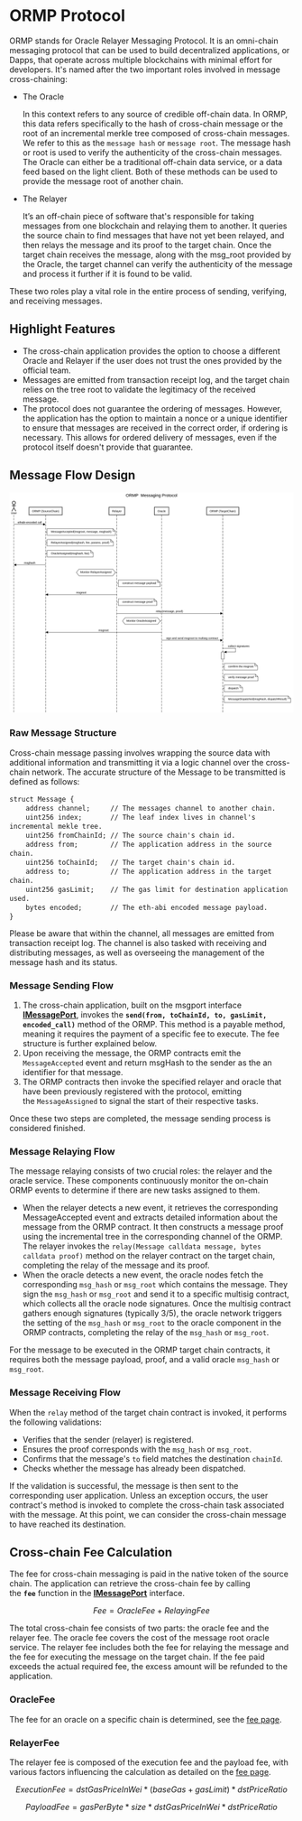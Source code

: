 # ORMP Protocol

ORMP stands for Oracle Relayer Messaging Protocol. It is an omni-chain messaging protocol that can be used to build decentralized applications, or Dapps, that operate across multiple blockchains with minimal effort for developers. It's named after the two important roles involved in message cross-chaining:

- The Oracle
    
    In this context refers to any source of credible off-chain data. In ORMP, this data refers specifically to the hash of cross-chain message or the root of an incremental merkle tree composed of cross-chain messages. We refer to this as the `message hash` or `message root`. The message hash or root is used to verify the authenticity of the cross-chain messages. The Oracle can either be a traditional off-chain data service, or a data feed based on the light client. Both of these methods can be used to provide the message root of another chain.
    
- The Relayer
    
    It’s an off-chain piece of software that's responsible for taking messages from one blockchain and relaying them to another. It queries the source chain to find messages that have not yet been relayed, and then relays the message and its proof to the target chain. Once the target chain receives the message, along with the msg_root provided by the Oracle, the target channel can verify the authenticity of the message and process it further if it is found to be valid.
    

These two roles play a vital role in the entire process of sending, verifying, and receiving messages.

## Highlight Features

- The cross-chain application provides the option to choose a different Oracle and Relayer if the user does not trust the ones provided by the official team.
- Messages are emitted from transaction receipt log, and the target chain relies on the tree root to validate the legitimacy of the received message.
- The protocol does not guarantee the ordering of messages. However, the application has the option to maintain a nonce or a unique identifier to ensure that messages are received in the correct order, if ordering is necessary. This allows for ordered delivery of messages, even if the protocol itself doesn't provide that guarantee.

## Message Flow Design

![msgport-ormp-1](../../images/msgport-ormp-1.png)

### Raw Message Structure

Cross-chain message passing involves wrapping the source data with additional information and transmitting it via a logic channel over the cross-chain network. The accurate structure of the Message to be transmitted is defined as follows:

```solidity linenums="1"
struct Message {
    address channel;     // The messages channel to another chain.
    uint256 index;       // The leaf index lives in channel's incremental mekle tree.
    uint256 fromChainId; // The source chain's chain id.
    address from;        // The application address in the source chain.
    uint256 toChainId;   // The target chain's chain id.
    address to;          // The application address in the target chain.
    uint256 gasLimit;    // The gas limit for destination application used.
    bytes encoded;       // The eth-abi encoded message payload.
}
```

Please be aware that within the channel, all messages are emitted from transaction receipt log. The channel is also tasked with receiving and distributing messages, as well as overseeing the management of the message hash and its status.

### Message Sending Flow

1. The cross-chain application, built on the msgport interface **[IMessagePort](../../build/interfaces.md#imessageport)**, invokes the **`send(from, toChainId, to, gasLimit, encoded_call)`** method of the ORMP. This method is a payable method, meaning it requires the payment of a specific fee to execute. The fee structure is further explained below.
2. Upon receiving the message, the ORMP contracts emit the `MessageAccepted` event and return msgHash to the sender as the an identifier for that message. 
3. The ORMP contracts then invoke the specified relayer and oracle that have been previously registered with the protocol, emitting the `MessageAssigned` to signal the start of their respective tasks.

Once these two steps are completed, the message sending process is considered finished.

### Message Relaying Flow

The message relaying consists of two crucial roles: the relayer and the oracle service. These components continuously monitor the on-chain ORMP events to determine if there are new tasks assigned to them.

- When the relayer detects a new event, it retrieves the corresponding MessageAccepted event and extracts detailed information about the message from the ORMP contract. It then constructs a message proof using the incremental tree in the corresponding channel of the ORMP. The relayer invokes the `relay(Message calldata message, bytes calldata proof)` method on the relayer contract on the target chain, completing the relay of the message and its proof.
- When the oracle detects a new event, the oracle nodes fetch the corresponding `msg_hash` or `msg_root` which contains the message. They sign the `msg_hash` or `msg_root` and send it to a specific multisig contract, which collects all the oracle node signatures. Once the multisig contract gathers enough signatures (typically 3/5), the oracle network triggers the setting of the `msg_hash` or `msg_root` to the oracle component in the ORMP contracts, completing the relay of the `msg_hash` or `msg_root`.

For the message to be executed in the ORMP target chain contracts, it requires both the message payload, proof, and a valid oracle `msg_hash` or `msg_root`.

### Message Receiving Flow

When the `relay` method of the target chain contract is invoked, it performs the following validations:

- Verifies that the sender (relayer) is registered.
- Ensures the proof corresponds with the `msg_hash` or `msg_root`.
- Confirms that the message's `to` field matches the destination `chainId`.
- Checks whether the message has already been dispatched.

If the validation is successful, the message is then sent to the corresponding user application. Unless an exception occurs, the user contract's method is invoked to complete the cross-chain task associated with the message. At this point, we can consider the cross-chain message to have reached its destination.

##  Cross-chain Fee Calculation

The fee for cross-chain messaging is paid in the native token of the source chain. The application can retrieve the cross-chain fee by calling the **`fee`** function in the **[IMessagePort](../../build/interfaces.md#imessageport)** interface.

$$
Fee = OracleFee + RelayingFee
$$


The total cross-chain fee consists of two parts: the oracle fee and the relayer fee. The oracle fee covers the cost of the message root oracle service. The relayer fee includes both the fee for relaying the message and the fee for executing the message on the target chain. If the fee paid exceeds the actual required fee, the excess amount will be refunded to the application.

### OracleFee

The fee for an oracle on a specific chain is determined, see the [fee page](https://github.com/msgport/ORMP/blob/main/script/input/1/fee.c.json#L2).

### RelayerFee

The relayer fee is composed of the execution fee and the payload fee, with various factors influencing the calculation as detailed on the [fee page](https://github.com/msgport/ORMP/blob/main/script/input/1/fee.c.json#L10).

$$
ExecutionFee = dstGasPriceInWei * (baseGas+gasLimit) * dstPriceRatio
$$

$$
PayloadFee = gasPerByte * size * dstGasPriceInWei * dstPriceRatio
$$
